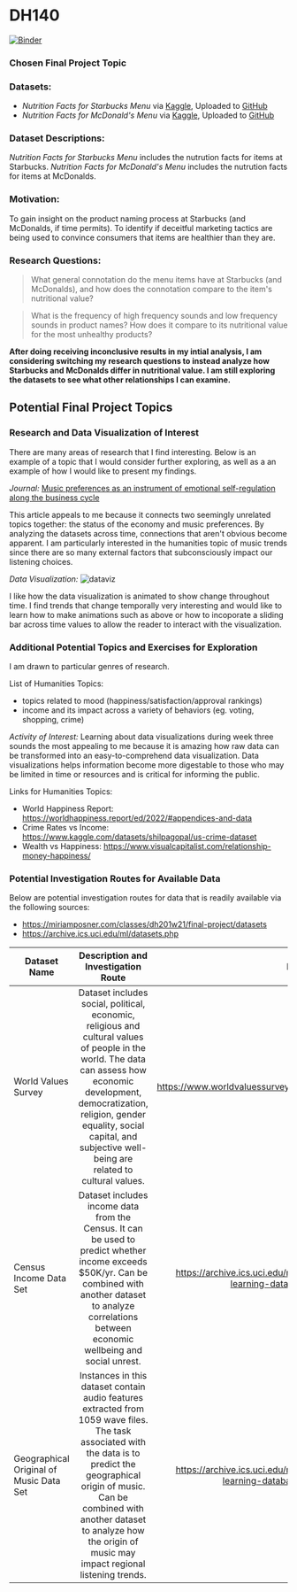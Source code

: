 # DH140

[![Binder](https://mybinder.org/badge_logo.svg)](https://mybinder.org/v2/gh/amywzhou/DH140/HEAD)


### Chosen Final Project Topic

### Datasets: 
* *Nutrition Facts for Starbucks Menu* via [Kaggle](https://www.kaggle.com/datasets/starbucks/starbucks-menu?resource=download), Uploaded to [GitHub](https://github.com/amywzhou/DH140/tree/main/starbucks%20data)
* *Nutrition Facts for McDonald's Menu* via [Kaggle](https://www.kaggle.com/datasets/mcdonalds/nutrition-facts), Uploaded to [GitHub](https://github.com/amywzhou/DH140/tree/main/mcdonalds%20data)

### Dataset Descriptions:
*Nutrition Facts for Starbucks Menu* includes the nutrution facts for items at Starbucks. 
*Nutrition Facts for McDonald's Menu* includes the nutrution facts for items at McDonalds.

### Motivation: 
To gain insight on the product naming process at Starbucks (and McDonalds, if time permits). To identify if deceitful marketing tactics are being used to convince consumers that items are healthier than they are. 

### Research Questions:
> What general connotation do the menu items have at Starbucks (and McDonalds), and how does the connotation compare to the item's nutritional value?

> What is the frequency of high frequency sounds and low frequency sounds in product names? How does it compare to its nutritional value for the most unhealthy products?

**After doing receiving inconclusive results in my intial analysis, I am considering switching my research questions to instead analyze how Starbucks and McDonalds differ in nutritional value. I am still exploring the datasets to see what other relationships I can examine.** 







## Potential Final Project Topics


### Research and Data Visualization of Interest
There are many areas of research that I find interesting. Below is an example of a topic that I would consider further exploring, as well as a an example of how I would like to present my findings.

*Journal:* [Music preferences as an instrument of emotional self-regulation along the business cycle](https://link.springer.com/article/10.1007/s10824-022-09454-7) 

This article appeals to me because it connects two seemingly unrelated topics together: the status of the economy and music preferences. By analyzing the datasets across time, connections that aren't obvious become apparent. I am particularly interested in the humanities topic of music trends since there are so many external factors that subconsciously impact our listening choices. 

*Data Visualization:* ![dataviz](https://cdnl.tblsft.com/sites/default/files/pages/7_pew_research_next_america.gif)

I like how the data visualization is animated to show change throughout time. I find trends that change temporally very interesting and would like to learn how to make animations such as above or how to incoporate a sliding bar across time values to allow the reader to interact with the visualization.


### Additional Potential Topics and Exercises for Exploration
I am drawn to particular genres of research. 

List of Humanities Topics:
* topics related to mood (happiness/satisfaction/approval rankings)
* income and its impact across a variety of behaviors (eg. voting, shopping, crime)

*Activity of Interest:* Learning about data visualizations during week three sounds the most appealing to me because it is amazing how raw data can be transformed into an easy-to-comprehend data visualization. Data visualizations helps information become more digestable to those who may be limited in time or resources and is critical for informing the public.  

Links for Humanities Topics:
* World Happiness Report: https://worldhappiness.report/ed/2022/#appendices-and-data
* Crime Rates vs Income: https://www.kaggle.com/datasets/shilpagopal/us-crime-dataset
* Wealth vs Happiness: https://www.visualcapitalist.com/relationship-money-happiness/

### Potential Investigation Routes for Available Data
Below are potential investigation routes for data that is readily available via the following sources:

* https://miriamposner.com/classes/dh201w21/final-project/datasets
* https://archive.ics.uci.edu/ml/datasets.php



| Dataset Name        | Description and Investigation Route           | Dataset Link  |
| ------------- |:-------------:| -----:|
| World Values Survey     | Dataset includes social, political, economic, religious and cultural values of people in the world. The data can assess how economic development, democratization, religion, gender equality, social capital, and subjective well-being are related to cultural values. | https://www.worldvaluessurvey.org/wvs.jsp |
|  Census Income Data Set      | Dataset includes income data from the Census. It can be used to predict whether income exceeds $50K/yr. Can be combined with another dataset to analyze correlations between economic wellbeing and social unrest. |   https://archive.ics.uci.edu/ml/machine-learning-databases/adult/ |
|  Geographical Original of Music Data Set  | Instances in this dataset contain audio features extracted from 1059 wave files. The task associated with the data is to predict the geographical origin of music. Can be combined with another dataset to analyze how the origin of music may impact regional listening trends.|    https://archive.ics.uci.edu/ml/machine-learning-databases/00315/ |

